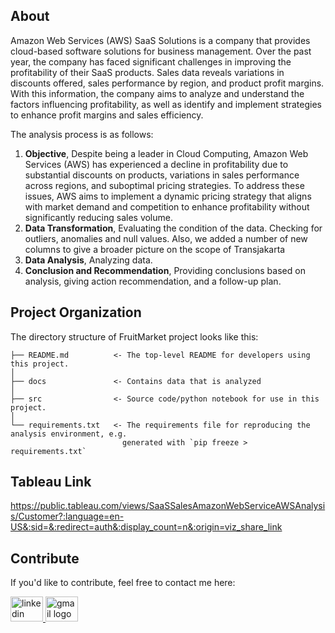 ## About

Amazon Web Services (AWS) SaaS Solutions is a company that provides cloud-based software solutions for business management. Over the past year, the company has faced significant challenges in improving the profitability of their SaaS products. Sales data reveals variations in discounts offered, sales performance by region, and product profit margins. With this information, the company aims to analyze and understand the factors influencing profitability, as well as identify and implement strategies to enhance profit margins and sales efficiency.

The analysis process is as follows:

1. **Objective**, Despite being a leader in Cloud Computing, Amazon Web Services (AWS) has experienced a decline in profitability due to substantial discounts on products, variations in sales performance across regions, and suboptimal pricing strategies. To address these issues, AWS aims to implement a dynamic pricing strategy that aligns with market demand and competition to enhance profitability without significantly reducing sales volume.
2. **Data Transformation**, Evaluating the condition of the data. Checking for outliers, anomalies and null values. Also, we added a number of new columns to give a broader picture on the scope of Transjakarta
3. **Data Analysis**, Analyzing data.
4. **Conclusion and Recommendation**, Providing conclusions based on analysis, giving action recommendation, and a follow-up plan.

## Project Organization

The directory structure of FruitMarket project looks like this:

    ├── README.md          <- The top-level README for developers using this project.
    │
    ├── docs               <- Contains data that is analyzed
    │
    ├── src                <- Source code/python notebook for use in this project.
    │
    └── requirements.txt   <- The requirements file for reproducing the analysis environment, e.g.
                             generated with `pip freeze > requirements.txt`

## Tableau Link
https://public.tableau.com/views/SaaSSalesAmazonWebServiceAWSAnalysis/Customer?:language=en-US&:sid=&:redirect=auth&:display_count=n&:origin=viz_share_link

## Contribute

If you'd like to contribute, feel free to contact me here:

<a href="hhttps://www.linkedin.com/in/hamzah-mulyana" target="_blank">
    <img src="https://raw.githubusercontent.com/maurodesouza/profile-readme-generator/master/src/assets/icons/social/linkedin/default.svg" width="52" height="40" alt="linkedin logo"/>
  </a>
  <a href="mailto:hamzahmulyana88@gmail.com" target="_blank">
    <img src="https://raw.githubusercontent.com/maurodesouza/profile-readme-generator/master/src/assets/icons/social/gmail/default.svg"  width="52" height="40" alt="gmail logo"/>
  </a>